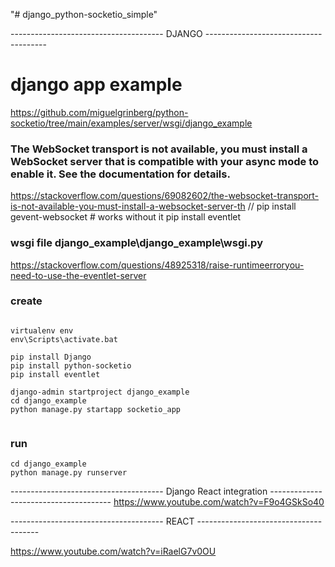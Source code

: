 "# django_python-socketio_simple" 

-------------------------------------- DJANGO --------------------------------------

# django app example
https://github.com/miguelgrinberg/python-socketio/tree/main/examples/server/wsgi/django_example



### The WebSocket transport is not available, you must install a WebSocket server that is compatible with your async mode to enable it. See the documentation for details.
https://stackoverflow.com/questions/69082602/the-websocket-transport-is-not-available-you-must-install-a-websocket-server-th
// pip install gevent-websocket # works without it
pip install eventlet

### wsgi file django_example\django_example\wsgi.py
https://stackoverflow.com/questions/48925318/raise-runtimeerroryou-need-to-use-the-eventlet-server

### create
```

virtualenv env
env\Scripts\activate.bat

pip install Django
pip install python-socketio
pip install eventlet

django-admin startproject django_example
cd django_example
python manage.py startapp socketio_app


```


### run
```
cd django_example 
python manage.py runserver
```

-------------------------------------- Django React integration --------------------------------------
https://www.youtube.com/watch?v=F9o4GSkSo40


-------------------------------------- REACT --------------------------------------

https://www.youtube.com/watch?v=iRaelG7v0OU